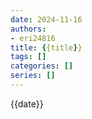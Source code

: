 ```yaml
---
date: 2024-11-16
authors: 
- eri24816
title: {{title}}
tags: []
categories: []
series: []
---
```


{{date}}